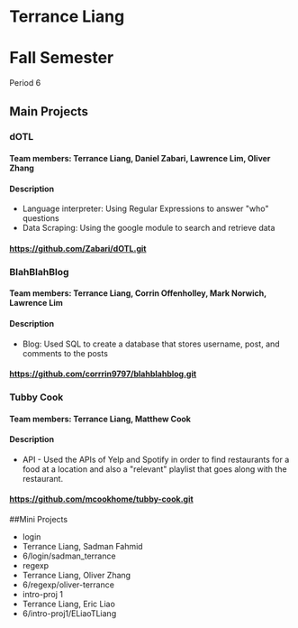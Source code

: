 Terrance Liang
==========

# Fall Semester
Period 6

## Main Projects

### dOTL
#### Team members: Terrance Liang, Daniel Zabari, Lawrence Lim, Oliver Zhang
#### Description
* Language interpreter: Using Regular Expressions to answer "who" questions <br>
* Data Scraping: Using the google module to search and retrieve data

#### https://github.com/Zabari/dOTL.git

### BlahBlahBlog
#### Team members: Terrance Liang, Corrin Offenholley, Mark Norwich, Lawrence Lim 
#### Description
* Blog: Used SQL to create a database that stores username, post, and comments to the posts

#### https://github.com/corrrin9797/blahblahblog.git

### Tubby Cook
#### Team members: Terrance Liang, Matthew Cook 
#### Description
* API - Used the APIs of Yelp and Spotify in order to find restaurants for a food at a location and also a "relevant" playlist that goes along with the restaurant.

#### https://github.com/mcookhome/tubby-cook.git

##Mini Projects
 * login
  * Terrance Liang, Sadman Fahmid
  * 6/login/sadman_terrance
 * regexp
  * Terrance Liang, Oliver Zhang 
  * 6/regexp/oliver-terrance
 * intro-proj 1
  * Terrance Liang, Eric Liao
  * 6/intro-proj1/ELiaoTLiang
